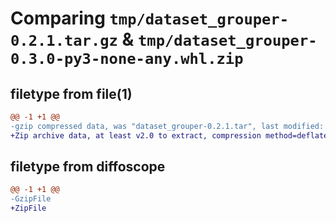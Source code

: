 # Comparing `tmp/dataset_grouper-0.2.1.tar.gz` & `tmp/dataset_grouper-0.3.0-py3-none-any.whl.zip`

## filetype from file(1)

```diff
@@ -1 +1 @@
-gzip compressed data, was "dataset_grouper-0.2.1.tar", last modified: Tue Jun 13 02:36:15 2023, max compression
+Zip archive data, at least v2.0 to extract, compression method=deflate
```

## filetype from diffoscope

```diff
@@ -1 +1 @@
-GzipFile
+ZipFile
```

